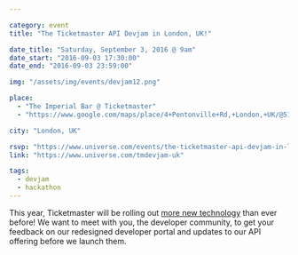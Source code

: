 ```yaml
---

category: event
title: "The Ticketmaster API Devjam in London, UK!"

date_title: "Saturday, September 3, 2016 @ 9am"
date_start: "2016-09-03 17:30:00"
date_end: "2016-09-03 23:59:00"

img: "/assets/img/events/devjam12.png"

place: 
  - "The Imperial Bar @ Ticketmaster"
  - "https://www.google.com/maps/place/4+Pentonville+Rd,+London,+UK/@51.5318713,-0.1093449,17z/data=!3m1!4b1!4m5!3m4!1s0x48761b434702177d:0xa57d854b4bc3d96!8m2!3d51.5318713!4d-0.1071509"

city: "London, UK"

rsvp: "https://www.universe.com/events/the-ticketmaster-api-devjam-in-london-uk-tickets-8BLQHJ"
link: "https://www.universe.com/tmdevjam-uk"

tags: 
  - devjam
  - hackathon
---
```


This year, Ticketmaster will be rolling out [more new technology](https://medium.com/ticketmaster-tech/open-platform-at-ticketmaster-e1f3b05cd417) than ever before! We want to meet with you, the developer community, to get your feedback on our redesigned developer portal and updates to our API offering before we launch them.